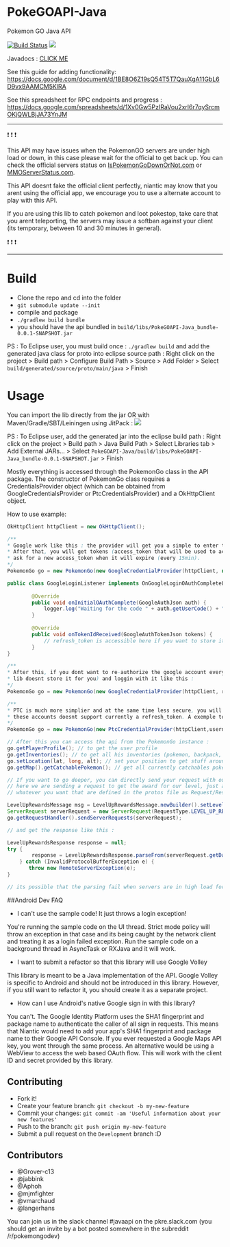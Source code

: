 
# PokeGOAPI-Java
Pokemon GO Java API

[![Build Status](https://travis-ci.org/Grover-c13/PokeGOAPI-Java.svg?branch=master)](https://travis-ci.org/Grover-c13/PokeGOAPI-Java)
[![](https://jitpack.io/v/Grover-c13/PokeGOAPI-Java.svg)](https://jitpack.io/#Grover-c13/PokeGOAPI-Java)

Javadocs : [CLICK ME](https://jitpack.io/com/github/Grover-c13/PokeGOAPI-Java/a2828da60d/javadoc/) 

See this guide for adding functionality:
   https://docs.google.com/document/d/1BE8O6Z19sQ54T5T7QauXgA11GbL6D9vx9AAMCM5KlRA

See this spreadsheet for RPC endpoints and progress :
   https://docs.google.com/spreadsheets/d/1Xv0Gw5PzIRaVou2xrl6r7qySrcmOKjQWLBjJA73YnJM

___
:exclamation: :exclamation: :exclamation:

This API may have issues when the PokemonGO servers are under high load or down, in this case please wait for the official to get back up. You can check the official servers status on [IsPokemonGoDownOrNot.com](http://ispokemongodownornot.com) or [MMOServerStatus.com](http://www.mmoserverstatus.com/pokemon_go).

This API doesnt fake the official client perfectly, niantic may know that you arent using the official app, we encourage you to use a alternate account to play with this API.

If you are using this lib to catch pokemon and loot pokestop, take care that you arent teleporting, the servers may issue a softban against your client (its temporary, between 10 and 30 minutes in general).

:exclamation: :exclamation: :exclamation:
___

# Build
  - Clone the repo and cd into the folder
  - `` git submodule update --init ``
  - compile and package
  - `` ./gradlew build bundle ``
  - you should have the api bundled in ``build/libs/PokeGOAPI-Java_bundle-0.0.1-SNAPSHOT.jar``

  PS : To Eclipse user, you must build once : `` ./gradlew build `` and add the generated java class for proto into eclipse source path : Right click on the project > Build path > Configure Build Path > Source > Add Folder > Select `build/generated/source/proto/main/java` > Finish

# Usage
You can import the lib directly from the jar OR with Maven/Gradle/SBT/Leiningen using JitPack : [![](https://jitpack.io/v/Grover-c13/PokeGOAPI-Java.svg)](https://jitpack.io/#Grover-c13/PokeGOAPI-Java)

  PS : To Eclipse user, add the generated jar into the eclipse build path : Right click on the project > Build path > Java Build Path > Select Libraries tab > Add External JARs… > Select `PokeGOAPI-Java/build/libs/PokeGOAPI-Java_bundle-0.0.1-SNAPSHOT.jar` > Finish

Mostly everything is accessed through the PokemonGo class in the API package.
The constructor of PokemonGo class requires a CredentialsProvider object (which can be obtained from GoogleCredentialsProvider or PtcCredentialsProvider) and a OkHttpClient object.

How to use example:
```java
OkHttpClient httpClient = new OkHttpClient();

/** 
* Google work like this : the provider will get you a simple to enter to a url with the google account that you want to logged with.
* After that, you will get tokens (access_token that will be used to access niantic servers and a refresh_token that will be used to 
* ask for a new access_token when it will expire (every 15min).
*/
PokemonGo go = new PokemonGo(new GoogleCredentialProvider(httpClient, new GoogleLoginListener()), httpClient);

public class GoogleLoginListener implements OnGoogleLoginOAuthCompleteListener {
 
        @Override
        public void onInitialOAuthComplete(GoogleAuthJson auth) {
            logger.log("Waiting for the code " + auth.getUserCode() + " to be put in " + auth.getVerificationUrl());
        }
 
        @Override
        public void onTokenIdReceived(GoogleAuthTokenJson tokens) {
            // refresh_token is accessible here if you want to store it.
        }
}

/**
* After this, if you dont want to re-authorize the google account everytime, you will need to store the refresh token somewhere (our 
* lib doesnt store it for you) and loggin with it like this :
*/
PokemonGo go = new PokemonGo(new GoogleCredentialProvider(httpClient, refreshToken), httpClient);

/**
* PTC is much more simplier and at the same time less secure, you will need the username and password to relog the user since 
* these accounts doesnt support currently a refresh_token. A exemple to login :
*/
PokemonGo go = new PokemonGo(new PtcCredentialProvider(httpClient,username,password),httpClient);

// After this you can access the api from the PokemonGo instance :
go.getPlayerProfile(); // to get the user profile
go.getInventories(); // to get all his inventories (pokemon, backpack, egg, incubator)
go.setLocation(lat, long, alt); // set your position to get stuff around (altitude is not needed, you can use 1 for exemple)
go.getMap().getCatchablePokemon(); // get all currently catchables pokemons around you

// If you want to go deeper, you can directly send your request with our RequestHandler
// here we are sending a request to get the award for our level, just an exemple, you can send 
// whatever you want that are defined in the protos file as Request/Response)

LevelUpRewardsMessage msg = LevelUpRewardsMessage.newBuilder().setLevel(yourLVL).build(); 
ServerRequest serverRequest = new ServerRequest(RequestType.LEVEL_UP_REWARDS, msg);
go.getRequestHandler().sendServerRequests(serverRequest);

// and get the response like this :

LevelUpRewardsResponse response = null;
try {
		response = LevelUpRewardsResponse.parseFrom(serverRequest.getData());
	} catch (InvalidProtocolBufferException e) {
	   throw new RemoteServerException(e);
}

// its possible that the parsing fail when servers are in high load for example.
```

##Android Dev FAQ

  - I can't use the sample code! It just throws a login exception!

You're running the sample code on the UI thread. Strict mode policy will throw an exception in that case and its being caught by the network client and treating it as a login failed exception. Run the sample code on a background thread in AsyncTask or RXJava and it will work.

  - I want to submit a refactor so that this library will use Google Volley

This library is meant to be a Java implementation of the API. Google Volley is specific to Android and should not be introduced in this library. However, if you still want to refactor it, you should create it as a separate project.

   - How can I use Android's native Google sign in with this library?

You can't. The Google Identity Platform uses the SHA1 fingerprint and package name to authenticate the caller of all sign in requests. This means that Niantic would need to add your app's SHA1 fingerprint and package name to their Google API Console. If you ever requested a Google Maps API key, you went through the same process. An alternative would be using a WebView to access the web based OAuth flow. This will work with the client ID and secret provided by this library.


## Contributing
  - Fork it!
  - Create your feature branch: `git checkout -b my-new-feature`
  - Commit your changes: `git commit -am 'Useful information about your new features'`
  - Push to the branch: `git push origin my-new-feature`
  - Submit a pull request on the `Development` branch :D

## Contributors
  - @Grover-c13
  - @jabbink
  - @Aphoh
  - @mjmfighter
  - @vmarchaud
  - @langerhans

You can join us in the slack channel #javaapi on the pkre.slack.com (you should get an invite by a bot posted somewhere in the subreddit /r/pokemongodev)
